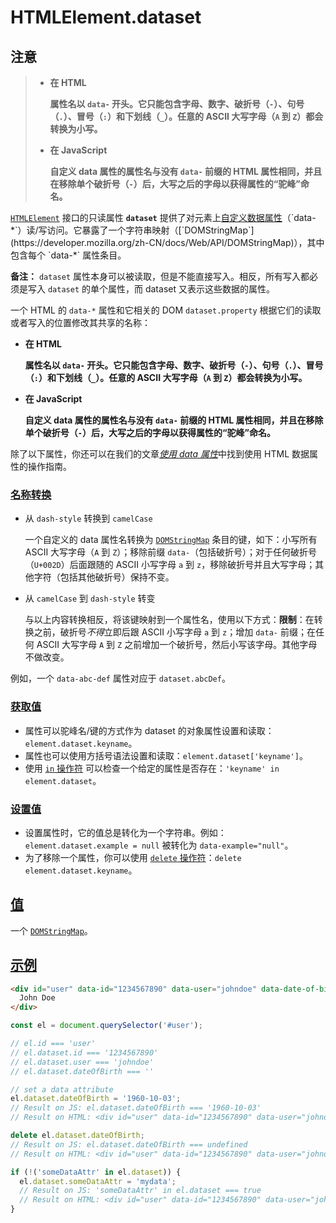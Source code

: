 # HTMLElement.dataset

## 注意

>   -   **在 HTML**
>
>       **属性名以 `data-` 开头。它只能包含字母、数字、破折号（`-`）、句号（`.`）、冒号（`:`）和下划线（`_`）。任意的 ASCII 大写字母（`A` 到 `Z`）都会转换为小写。**
>
>   -   **在 JavaScript**
>
>       **自定义 data 属性的属性名与没有 `data-` 前缀的 HTML 属性相同，并且在移除单个破折号（`-`）后，大写之后的字母以获得属性的“驼峰”命名。**

[`HTMLElement`](https://developer.mozilla.org/zh-CN/docs/Web/API/HTMLElement) 接口的只读属性 **`dataset`** 提供了对元素上[自定义数据属性](https://developer.mozilla.org/zh-CN/docs/Web/HTML/Global_attributes/data-*)（`data-*`）读/写访问。它暴露了一个字符串映射（[`DOMStringMap`](https://developer.mozilla.org/zh-CN/docs/Web/API/DOMStringMap)），其中包含每个 `data-*` 属性条目。

**备注：** `dataset` 属性本身可以被读取，但是不能直接写入。相反，所有写入都必须是写入 `dataset` 的单个属性，而 dataset 又表示这些数据的属性。

一个 HTML 的 `data-*` 属性和它相关的 DOM `dataset.property` 根据它们的读取或者写入的位置修改其共享的名称：

-   **在 HTML**

    **属性名以 `data-` 开头。它只能包含字母、数字、破折号（`-`）、句号（`.`）、冒号（`:`）和下划线（`_`）。任意的 ASCII 大写字母（`A` 到 `Z`）都会转换为小写。**

-   **在 JavaScript**

    **自定义 data 属性的属性名与没有 `data-` 前缀的 HTML 属性相同，并且在移除单个破折号（`-`）后，大写之后的字母以获得属性的“驼峰”命名。**

除了以下属性，你还可以在我们的文章[*使用 data 属性*](https://developer.mozilla.org/zh-CN/docs/Learn/HTML/Howto/Use_data_attributes)中找到使用 HTML 数据属性的操作指南。

### [名称转换](https://developer.mozilla.org/zh-CN/docs/Web/API/HTMLElement/dataset#名称转换)

-   从 `dash-style` 转换到 `camelCase`

    一个自定义的 data 属性名转换为 [`DOMStringMap`](https://developer.mozilla.org/zh-CN/docs/Web/API/DOMStringMap) 条目的键，如下：小写所有 ASCII 大写字母（`A` 到 `Z`）；移除前缀 `data-`（包括破折号）；对于任何破折号（`U+002D`）后面跟随的 ASCII 小写字母 `a` 到 `z`，移除破折号并且大写字母；其他字符（包括其他破折号）保持不变。

-   从 `camelCase` 到 `dash-style` 转变

    与以上内容转换相反，将该键映射到一个属性名，使用以下方式：**限制**：在转换之前，破折号*不得*立即后跟 ASCII 小写字母 `a` 到 `z`；增加 `data-` 前缀；在任何 ASCII 大写字母 `A` 到 `Z` 之前增加一个破折号，然后小写该字母。其他字母不做改变。

例如，一个 `data-abc-def` 属性对应于 `dataset.abcDef`。

### [获取值](https://developer.mozilla.org/zh-CN/docs/Web/API/HTMLElement/dataset#获取值)

-   属性可以驼峰名/键的方式作为 dataset 的对象属性设置和读取：`element.dataset.keyname`。
-   属性也可以使用方括号语法设置和读取：`element.dataset['keyname']`。
-   使用 [`in` 操作符](https://developer.mozilla.org/zh-CN/docs/Web/JavaScript/Reference/Operators/in) 可以检查一个给定的属性是否存在：`'keyname' in element.dataset`。

### [设置值](https://developer.mozilla.org/zh-CN/docs/Web/API/HTMLElement/dataset#设置值)

-   设置属性时，它的值总是转化为一个字符串。例如：`element.dataset.example = null` 被转化为 `data-example="null"`。
-   为了移除一个属性，你可以使用 [`delete` 操作符](https://developer.mozilla.org/zh-CN/docs/Web/JavaScript/Reference/Operators/delete)：`delete element.dataset.keyname`。

## [值](https://developer.mozilla.org/zh-CN/docs/Web/API/HTMLElement/dataset#值)

一个 [`DOMStringMap`](https://developer.mozilla.org/zh-CN/docs/Web/API/DOMStringMap)。

## [示例](https://developer.mozilla.org/zh-CN/docs/Web/API/HTMLElement/dataset#示例)

```html
<div id="user" data-id="1234567890" data-user="johndoe" data-date-of-birth>
  John Doe
</div>
```

```js
const el = document.querySelector('#user');

// el.id === 'user'
// el.dataset.id === '1234567890'
// el.dataset.user === 'johndoe'
// el.dataset.dateOfBirth === ''

// set a data attribute
el.dataset.dateOfBirth = '1960-10-03';
// Result on JS: el.dataset.dateOfBirth === '1960-10-03'
// Result on HTML: <div id="user" data-id="1234567890" data-user="johndoe" data-date-of-birth="1960-10-03">John Doe</div>

delete el.dataset.dateOfBirth;
// Result on JS: el.dataset.dateOfBirth === undefined
// Result on HTML: <div id="user" data-id="1234567890" data-user="johndoe">John Doe</div>

if (!('someDataAttr' in el.dataset)) {
  el.dataset.someDataAttr = 'mydata';
  // Result on JS: 'someDataAttr' in el.dataset === true
  // Result on HTML: <div id="user" data-id="1234567890" data-user="johndoe" data-some-data-attr="mydata">John Doe</div>
}
```